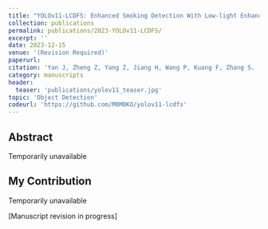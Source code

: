 ```yaml
---
title: "YOLOv11-LCDFS: Enhanced Smoking Detection With Low-light Enhancement"
collection: publications
permalink: publications/2023-YOLOv11-LCDFS/
excerpt: ''
date: 2023-12-15
venue: '(Revision Required)'
paperurl: 
citation: 'Yan J, Zheng Z, Yang Z, Jiang H, Wang P, Kuang F, Zhang S. (2023). &quot;YOLOv11-LCDFS: Enhanced Smoking Detection With Low-light Enhancement.&quot; <i></i> (Revision Required).'
category: manuscripts
header:
  teaser: 'publications/yolov11_teaser.jpg'
topic: 'Object Detection'
codeurl: 'https://github.com/M0M0KO/yolov11-lcdfs'
---
```


## Abstract

Temporarily unavailable

## My Contribution

Temporarily unavailable

[Manuscript revision in progress] 